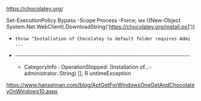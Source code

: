 
https://chocolatey.org/

Set-ExecutionPolicy Bypass -Scope Process -Force; iex ((New-Object System.Net.WebClient).DownloadString('https://chocolatey.org/install.ps1'))

+     throw "Installation of Chocolatey to default folder requires Admi ...
+     ~~~~~~~~~~~~~~~~~~~~~~~~~~~~~~~~~~~~~~~~~~~~~~~~~~~~~~~~~~~~~~~~~
    + CategoryInfo          : OperationStopped: (Installation of...-administrator.:String) [], R
   untimeException

https://www.hanselman.com/blog/AptGetForWindowsOneGetAndChocolateyOnWindows10.aspx
